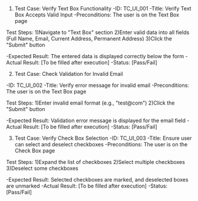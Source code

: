 1. Test Case: Verify Text Box Functionality
   -ID: TC_UI_001
  -Title: Verify Text Box Accepts Valid Input
  -Preconditions: The user is on the Text Box page

Test Steps:
  1)Navigate to "Text Box" section
  2)Enter valid data into all fields (Full Name, Email, Current Address, Permanent Address)
  3)Click the "Submit" button

  -Expected Result: The entered data is displayed correctly below the form
  -Actual Result: [To be filled after execution]
  -Status: [Pass/Fail]

2. Test Case: Check Validation for Invalid Email

  -ID: TC_UI_002
  -Title: Verify error message for invalid email
  -Preconditions: The user is on the Text Box page

Test Steps:
  1)Enter invalid email format (e.g., "test@com")
  2)Click the "Submit" button
  
  -Expected Result: Validation error message is displayed for the email field
  -Actual Result: [To be filled after execution]
  -Status: [Pass/Fail]

3. Test Case: Verify Check Box Selection
  -ID: TC_UI_003
  -Title: Ensure user can select and deselect checkboxes
  -Preconditions: The user is on the Check Box page

Test Steps:
  1)Expand the list of checkboxes
  2)Select multiple checkboxes
  3)Deselect some checkboxes

  -Expected Result: Selected checkboxes are marked, and deselected boxes are unmarked
  -Actual Result: [To be filled after execution]
  -Status: [Pass/Fail]

